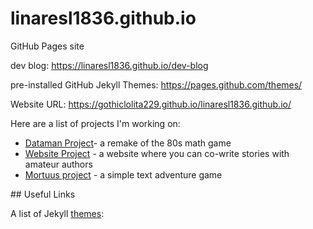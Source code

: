 # linaresl1836.github.io
GitHub Pages site

dev blog: https://linaresl1836.github.io/dev-blog

pre-installed GitHub Jekyll Themes: https://pages.github.com/themes/

Website URL: https://gothiclolita229.github.io/linaresl1836.github.io/

Here are a list of projects I'm working on:
<ul>
  <li><a href="https://github.com/GothicLolita229/CTS285-Dataman">Dataman Project</a>- a remake of the 80s math game</li>

  <li><a href="https://github.com/GothicLolita229/Story-Co-Writing">Website Project</a> - a website where you can co-write stories with amateur authors</li>

  <li><a href="https://github.com/GothicLolita229/CSC-253-Mortuus" target="_blank">Mortuus project</a> - a simple text adventure game</li>


</ul>
## Useful Links

A list of Jekyll [themes](https://pages.github.com/themes/):
